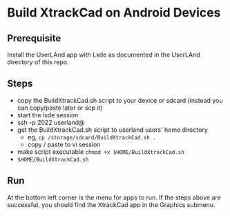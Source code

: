# Build XtrackCad on Android Devices

## Prerequisite
Install the UserLAnd app with Lxde as documented in the UserLAnd directory of this repo.

## Steps
* copy the BuildXtrackCad.sh script to your device or sdcard (instead you can copy/paste later or scp it)
* start the lxde session
* ssh -p 2022 userland@<deviceIP>
* get the BuildXtrackCad.sh script to userland users' home directory 
  * eg, `cp /storage/sdcard/BuildXtrackCad.sh .`
  * copy / paste to vi session
* make script executable `chmod +x $HOME/BuildXtrackCad.sh`
* `$HOME/BuildXtrackCad.sh`

## Run
At the bottom left corner is the menu for apps to run. If the steps above are successful, you should find the XtrackCad app in the Graphics submenu.
